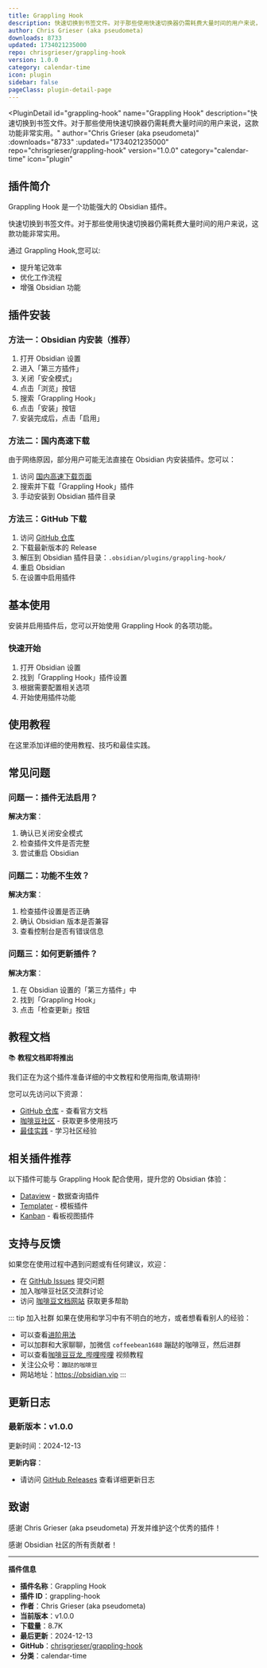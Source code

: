 ```yaml
---
title: Grappling Hook
description: 快速切换到书签文件。对于那些使用快速切换器仍需耗费大量时间的用户来说，这款功能非常实用。
author: Chris Grieser (aka pseudometa)
downloads: 8733
updated: 1734021235000
repo: chrisgrieser/grappling-hook
version: 1.0.0
category: calendar-time
icon: plugin
sidebar: false
pageClass: plugin-detail-page
---
```


<PluginDetail
  id="grappling-hook"
  name="Grappling Hook"
  description="快速切换到书签文件。对于那些使用快速切换器仍需耗费大量时间的用户来说，这款功能非常实用。"
  author="Chris Grieser (aka pseudometa)"
  :downloads="8733"
  :updated="1734021235000"
  repo="chrisgrieser/grappling-hook"
  version="1.0.0"
  category="calendar-time"
  icon="plugin"
>

<!-- AUTO_GENERATED_START -->
## 插件简介

Grappling Hook 是一个功能强大的 Obsidian 插件。

快速切换到书签文件。对于那些使用快速切换器仍需耗费大量时间的用户来说，这款功能非常实用。

通过 Grappling Hook,您可以:

- 提升笔记效率
- 优化工作流程
- 增强 Obsidian 功能

<!-- AUTO_GENERATED_END -->

<!-- AUTO_GENERATED_START -->
## 插件安装

### 方法一：Obsidian 内安装（推荐）

1. 打开 Obsidian 设置
2. 进入「第三方插件」
3. 关闭「安全模式」
4. 点击「浏览」按钮
5. 搜索「Grappling Hook」
6. 点击「安装」按钮
7. 安装完成后，点击「启用」

### 方法二：国内高速下载

由于网络原因，部分用户可能无法直接在 Obsidian 内安装插件。您可以：

1. 访问 [国内高速下载页面](/zh/documentation/obsidian-plugins-download.html)
2. 搜索并下载「Grappling Hook」插件
3. 手动安装到 Obsidian 插件目录

### 方法三：GitHub 下载

1. 访问 [GitHub 仓库](https://github.com/chrisgrieser/grappling-hook)
2. 下载最新版本的 Release
3. 解压到 Obsidian 插件目录：`.obsidian/plugins/grappling-hook/`
4. 重启 Obsidian
5. 在设置中启用插件

## 基本使用

安装并启用插件后，您可以开始使用 Grappling Hook 的各项功能。

### 快速开始

1. 打开 Obsidian 设置
2. 找到「Grappling Hook」插件设置
3. 根据需要配置相关选项
4. 开始使用插件功能

<!-- AUTO_GENERATED_END -->

<!-- CUSTOM_CONTENT_START:tutorial -->
## 使用教程

在这里添加详细的使用教程、技巧和最佳实践。

<!-- CUSTOM_CONTENT_END:tutorial -->

<!-- SHARED_CONTENT_START -->
## 常见问题

### 问题一：插件无法启用？

**解决方案**：
1. 确认已关闭安全模式
2. 检查插件文件是否完整
3. 尝试重启 Obsidian

### 问题二：功能不生效？

**解决方案**：
1. 检查插件设置是否正确
2. 确认 Obsidian 版本是否兼容
3. 查看控制台是否有错误信息

### 问题三：如何更新插件？

**解决方案**：
1. 在 Obsidian 设置的「第三方插件」中
2. 找到「Grappling Hook」
3. 点击「检查更新」按钮

## 教程文档

📚 **教程文档即将推出**

我们正在为这个插件准备详细的中文教程和使用指南,敬请期待!

您可以先访问以下资源：
- [GitHub 仓库](https://github.com/chrisgrieser/grappling-hook) - 查看官方文档
- [咖啡豆社区](/zh/bases/) - 获取更多使用技巧
- [最佳实践](/zh/best-practices/) - 学习社区经验

## 相关插件推荐

以下插件可能与 Grappling Hook 配合使用，提升您的 Obsidian 体验：

- [Dataview](/zh/plugins/dataview.html) - 数据查询插件
- [Templater](/zh/plugins/templater-obsidian.html) - 模板插件
- [Kanban](/zh/plugins/obsidian-kanban.html) - 看板视图插件

## 支持与反馈

如果您在使用过程中遇到问题或有任何建议，欢迎：

- 在 [GitHub Issues](https://github.com/chrisgrieser/grappling-hook/issues) 提交问题
- 加入咖啡豆社区交流群讨论
- 访问 [咖啡豆文档网站](https://obsidian.vip) 获取更多帮助

::: tip 加入社群
如果在使用和学习中有不明白的地方，或者想看看别人的经验：
- 可以查看[进阶用法](/zh/advanced)
- 可以加群和大家聊聊，加微信 `coffeebean1688` 蹦跶的咖啡豆，然后进群
- 可以查看[咖啡豆豆龙_哔哩哔哩](https://space.bilibili.com/618777356) 视频教程
- 关注公众号：`蹦跶的咖啡豆`
- 网站地址：https://obsidian.vip
:::
<!-- SHARED_CONTENT_END -->

<!-- AUTO_GENERATED_START -->
## 更新日志

### 最新版本：v1.0.0

更新时间：2024-12-13

**更新内容**：
- 请访问 [GitHub Releases](https://github.com/chrisgrieser/grappling-hook/releases) 查看详细更新日志

## 致谢

感谢 Chris Grieser (aka pseudometa) 开发并维护这个优秀的插件！

感谢 Obsidian 社区的所有贡献者！

---

**插件信息**
- **插件名称**：Grappling Hook
- **插件 ID**：grappling-hook
- **作者**：Chris Grieser (aka pseudometa)
- **当前版本**：v1.0.0
- **下载量**：8.7K
- **最后更新**：2024-12-13
- **GitHub**：[chrisgrieser/grappling-hook](https://github.com/chrisgrieser/grappling-hook)
- **分类**：calendar-time
<!-- AUTO_GENERATED_END -->

</PluginDetail>

